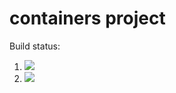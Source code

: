 # containers project

Build status:

1. [![](https://github.com/meghnapamula/containers/workflows/tests-fibonacci/badge.svg)](https://github.com/meghnapamula/containers/actions?query=workflow%3Atests-fibonacci)
1. [![](https://github.com/meghnapamula/containers/workflows/tests-range/badge.svg)](https://github.com/meghnapamula/containers/actions?query=workflow%3Atests-range)
